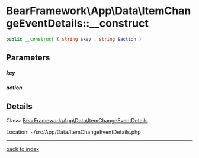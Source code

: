 # BearFramework\App\Data\ItemChangeEventDetails::__construct

```php
public __construct ( string $key , string $action )
```

## Parameters

##### key

##### action

## Details

Class: [BearFramework\App\Data\ItemChangeEventDetails](bearframework.app.data.itemchangeeventdetails.class.md)

Location: ~/src/App/Data/ItemChangeEventDetails.php

---

[back to index](index.md)

